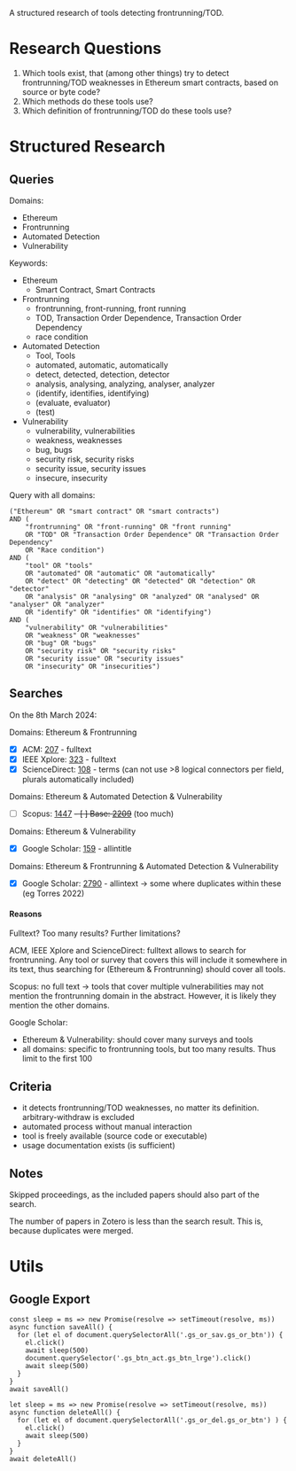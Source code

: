 A structured research of tools detecting frontrunning/TOD.

# Research Questions

1. Which tools exist, that (among other things) try to detect frontrunning/TOD weaknesses in Ethereum smart contracts, based on source or byte code?
2. Which methods do these tools use?
3. Which definition of frontrunning/TOD do these tools use?

# Structured Research

## Queries

Domains:
- Ethereum
- Frontrunning
- Automated Detection
- Vulnerability

Keywords:
- Ethereum
	- Smart Contract, Smart Contracts
- Frontrunning
	- frontrunning, front-running, front running
	- TOD, Transaction Order Dependence, Transaction Order Dependency
	- race condition
- Automated Detection
	- Tool, Tools
	- automated, automatic, automatically
	- detect, detected, detection, detector
	- analysis, analysing, analyzing, analyser, analyzer
	- (identify, identifies, identifying)
	- (evaluate, evaluator)
	- (test)
- Vulnerability
	- vulnerability, vulnerabilities
	- weakness, weaknesses
	- bug, bugs
	- security risk, security risks
	- security issue, security issues
	- insecure, insecurity

Query with all domains:
```
("Ethereum" OR "smart contract" OR "smart contracts")
AND (
    "frontrunning" OR "front-running" OR "front running"
    OR "TOD" OR "Transaction Order Dependence" OR "Transaction Order Dependency"
    OR "Race condition") 
AND (
    "tool" OR "tools"
    OR "automated" OR "automatic" OR "automatically"
    OR "detect" OR "detecting" OR "detected" OR "detection" OR "detector"
    OR "analysis" OR "analysing" OR "analyzed" OR "analysed" OR "analyser" OR "analyzer"
    OR "identify" OR "identifies" OR "identifying")
AND (
    "vulnerability" OR "vulnerabilities"
    OR "weakness" OR "weaknesses"
    OR "bug" OR "bugs"
    OR "security risk" OR "security risks"
    OR "security issue" OR "security issues"
    OR "insecurity" OR "insecurities")
```

## Searches

On the 8th March 2024:

Domains: Ethereum & Frontrunning
- [x] ACM: [207](https://dl.acm.org/action/doSearch?fillQuickSearch=false&target=advanced&expand=dl&AllField=AllField%3A%28%28%22Ethereum%22+OR+%22Smart+contract%22+OR+%22Smart+contracts%22%29+AND+%28%22Frontrunning%22+OR+%22Front-running%22+OR+%22Front+running%22+OR+%22TOD%22+OR+%22Transaction+Order+Dependence%22+OR+%22Transaction+Order+Dependency%22+OR+%22Race+condition%22%29%29+AND+AllField%3A%28%28%22Ethereum%22+OR+%22smart+contract%22+OR+%22smart+contracts%22%29+AND+%28+++++%22frontrunning%22+OR+%22front-running%22+OR+%22front+running%22+++++OR+%22TOD%22+OR+%22Transaction+Order+Dependence%22+OR+%22Transaction+Order+Dependency%22+++++OR+%22Race+condition%22%29+%29) - fulltext
- [x] IEEE Xplore: [323](https://ieeexplore.ieee.org/search/searchresult.jsp?action=search&newsearch=true&matchBoolean=true&queryText=(%22Full%20Text%20%26%20Metadata%22:%22Ethereum%22%20OR%20%22Full%20Text%20%26%20Metadata%22:%22smart%20contract%22%20OR%20%22Full%20Text%20%26%20Metadata%22:%22smart%20contracts%22)%20AND%20(%22Full%20Text%20%26%20Metadata%22:%22frontrunning%22%20OR%20%22Full%20Text%20%26%20Metadata%22:%22front-running%22%20OR%20%22Full%20Text%20%26%20Metadata%22:%22front%20running%22%20OR%20%22Full%20Text%20%26%20Metadata%22:%22TOD%22%20OR%20%22Full%20Text%20%26%20Metadata%22:%22Transaction%20Order%20Dependence%22%20OR%20%22Full%20Text%20%26%20Metadata%22:%22Transaction%20Order%20Dependency%22%20OR%20%22Full%20Text%20%26%20Metadata%22:%22Race%20condition%22)) - fulltext
- [x] ScienceDirect: [108](https://www.sciencedirect.com/search?qs=%28%22Ethereum%22%20OR%20%22smart%20contract%22%29%20AND%20%28%20%20%20%20%20%22frontrunning%22%20OR%20%22front-running%22%20OR%20%22front%20running%22%20%20%20%20%20OR%20%22TOD%22%20OR%20%22Transaction%20Order%20Dependence%22%20OR%20%22Transaction%20Order%20Dependency%22%20%20%20%20%20OR%20%22Race%20condition%22%29) - terms (can not use >8 logical connectors per field, plurals automatically included)

Domains: Ethereum & Automated Detection & Vulnerability
- [ ] Scopus: [1447](https://www.scopus.com/results/results.uri?sort=plf-f&src=s&st1=%22Ethereum%22++AND+%28%22Frontrunning%22+OR+%22Front-running%22+OR+%22Front+running%22+OR+%22TOD%22+OR+%22Transaction+Order+Dependence%22+OR+%22Transaction+Order+Dependency%22+OR+%22Race+condition%22%29&sid=8c71bb9ca4aab8ac677a5d1abecdea3d&sot=b&sdt=b&sl=172&s=TITLE-ABS-KEY%28%28%22Ethereum%22+OR+%22smart+contract%22+OR+%22smart+contracts%22%29+AND+%28+++++%22tool%22+OR+%22tools%22+OR+++++%22automated%22+OR+%22automatic%22+OR+%22automatically%22+++++OR+%22detect%22+OR+%22detecting%22+OR+%22detected%22+OR+%22detection%22+OR+%22detector%22+++++OR+%22analysis%22+OR+%22analysing%22+OR+%22analyzed%22+OR+%22analysed%22+OR+%22analyser%22+OR+%22analyzer%22+++++OR+%22identify%22+OR+%22identifies%22+OR+%22identifying%22+++++%29+AND+%28+++++%22vulnerability%22+OR+%22vulnerabilities%22+++++OR+%22weakness%22+OR+%22weaknesses%22+++++OR+%22bug%22+OR+%22bugs%22+++++OR+%22security+risk%22+OR+%22security+risks%22+++++OR+%22security+issue%22+OR+%22security+issues%22+++++OR+%22insecurity%22+OR+%22insecurities%22++++++%29%29&origin=resultslist&editSaveSearch=&yearFrom=Before+1960&yearTo=Present&sessionSearchId=8c71bb9ca4aab8ac677a5d1abecdea3d&limit=200)
~~- [ ] Base: [2209](https://www.base-search.net/Search/Results?type=all&lookfor=%28+%22Ethereum%22+OR+%22smart+contract%22+OR+%22smart+contracts%22+%29+AND+%28+%22tool%22+OR+%22tools%22+OR+%22automated%22+OR+%22automatic%22+OR+%22automatically%22+OR+%22detect%22+OR+%22detecting%22+OR+%22detected%22+OR+%22detection%22+OR+%22detector%22+OR+%22analysis%22+OR+%22analysing%22+OR+%22analyzed%22+OR+%22analysed%22+OR+%22analyser%22+OR+%22analyzer%22+OR+%22identify%22+OR+%22identifies%22+OR+%22identifying%22+%29+AND+%28+%22vulnerability%22+OR+%22vulnerabilities%22+OR+%22weakness%22+OR+%22weaknesses%22+OR+%22bug%22+OR+%22bugs%22+OR+%22security+risk%22+OR+%22security+risks%22+OR+%22security+issue%22+OR+%22security+issues%22+OR+%22insecurity%22+OR+%22insecurities%22+%29&ling=1&oaboost=1&name=&thes=&refid=dcresen&newsearch=1)~~ (too much)

Domains: Ethereum & Vulnerability
- [x] Google Scholar: [159](https://scholar.google.com/scholar?hl=en&as_sdt=0%2C5&q=allintitle%3A+%28%22Ethereum%22+OR+%22smart+contract%22+OR+%22smart+contracts%22%29+AND+%28+++++%22vulnerability%22+OR+%22vulnerabilities%22+++++OR+%22weakness%22+OR+%22weaknesses%22+++++OR+%22bug%22+OR+%22bugs%22+++++OR+%22security+risk%22+OR+%22security+risks%22+++++OR+%22security+issue%22+OR+%22security+issues%22+++++OR+%22insecurity%22+OR+%22insecurities%22++++++%29&btnG=) - allintitle

Domains: Ethereum & Frontrunning & Automated Detection & Vulnerability
- [x] Google Scholar: [2790](https://scholar.google.com/scholar?hl=en&as_sdt=0%2C5&q=allintext%3A+%28%22Ethereum%22+OR+%22smart+contract%22+OR+%22smart+contracts%22%29+AND+%28+++++%22frontrunning%22+OR+%22front-running%22+OR+%22front+running%22+++++OR+%22TOD%22+OR+%22Transaction+Order+Dependence%22+OR+%22Transaction+Order+Dependency%22+++++OR+%22Race+condition%22%29++AND+%28+++++%22tool%22+OR+%22tools%22+++++OR+%22automated%22+OR+%22automatic%22+OR+%22automatically%22+++++OR+%22detect%22+OR+%22detecting%22+OR+%22detected%22+OR+%22detection%22+OR+%22detector%22+++++OR+%22analysis%22+OR+%22analysing%22+OR+%22analyzed%22+OR+%22analysed%22+OR+%22analyser%22+OR+%22analyzer%22+++++OR+%22identify%22+OR+%22identifies%22+OR+%22identifying%22%29+AND+%28+++++%22vulnerability%22+OR+%22vulnerabilities%22+++++OR+%22weakness%22+OR+%22weaknesses%22+++++OR+%22bug%22+OR+%22bugs%22+++++OR+%22security+risk%22+OR+%22security+risks%22+++++OR+%22security+issue%22+OR+%22security+issues%22+++++OR+%22insecurity%22+OR+%22insecurities%22%29&btnG=) - allintext -> some where duplicates within these (eg Torres 2022)

#### Reasons

Fulltext?
Too many results?
Further limitations?

ACM, IEEE Xplore and ScienceDirect: fulltext allows to search for frontrunning. Any tool or survey that covers this will include it somewhere in its text, thus searching for (Ethereum & Frontrunning) should cover all tools.

Scopus: no full text -> tools that cover multiple vulnerabilities may not mention the frontrunning domain in the abstract. However, it is likely they mention the other domains.

Google Scholar:
- Ethereum & Vulnerability: should cover many surveys and tools
- all domains: specific to frontrunning tools, but too many results. Thus limit to the first 100

## Criteria

- it detects frontrunning/TOD weaknesses, no matter its definition. arbitrary-withdraw is excluded
- automated process without manual interaction
- tool is freely available (source code or executable)
- usage documentation exists (is sufficient)

## Notes

Skipped proceedings, as the included papers should also part of the search.

The number of papers in Zotero is less than the search result. This is, because duplicates were merged.

# Utils

## Google Export

```
const sleep = ms => new Promise(resolve => setTimeout(resolve, ms))
async function saveAll() {
  for (let el of document.querySelectorAll('.gs_or_sav.gs_or_btn')) {
    el.click()
    await sleep(500)
    document.querySelector('.gs_btn_act.gs_btn_lrge').click()
    await sleep(500)
  }
}
await saveAll()
```

```
let sleep = ms => new Promise(resolve => setTimeout(resolve, ms))
async function deleteAll() {
  for (let el of document.querySelectorAll('.gs_or_del.gs_or_btn') ) {
    el.click()
    await sleep(500)
  }
}
await deleteAll()
```